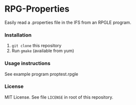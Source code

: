# RPG-Properties

Easily read a .properties file in the IFS from an RPGLE program.  

### Installation 

1. `git clone` this repository
2. Run `gmake` (available from yum)

### Usage instructions

See example program proptest.rpgle

### License

MIT License. See file `LICENSE` in root of this repository.
